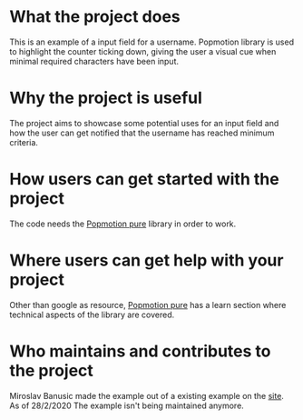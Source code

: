 # What the project does 

This is an example of a input field for a username. Popmotion library is used to highlight the counter ticking down, giving the user a visual cue when minimal required characters have been input. 

# Why the project is useful
The project aims to showcase some potential uses for an input field and how the user can get notified that the username has reached minimum criteria.

# How users can get started with the project
The code needs the [Popmotion pure](https://popmotion.io/pure/) library in order to work. 

# Where users can get help with your project
Other than google as resource, [Popmotion pure](https://popmotion.io/learn/get-started/) has a learn section where technical aspects of the library are covered. 

# Who maintains and contributes to the project
Miroslav Banusic made the example out of a existing example on the [site](https://popmotion.io/learn/spring-loaded-characters-remaining/). As of 28/2/2020 The example isn't being maintained anymore.

